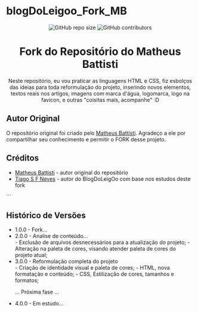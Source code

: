 ﻿# blogDoLeigoo_Fork_MB

<p align="center">
    <img src="https://img.shields.io/github/repo-size/seu-usuario/seu-repositorio?style=flat-square" alt="GitHub repo size" />
    <img src="https://img.shields.io/github/contributors/seu-usuario/seu-repositorio?style=flat-square" alt="GitHub contributors" />
</p>

<h1 align="center">Fork do Repositório do Matheus Battisti</h1>

<p align="center">Neste repositório, eu vou praticar as linguagens HTML e CSS, fiz esbolços das ideias para toda reformulação do projeto, inserindo novos elementos, textos reais nos artigos, imagens com marca d'água, logomarca, logo na favicon, e outras "coisitas mais, acompanhe" :D</p>

<h2>Autor Original</h2>
<p>O repositório original foi criado pelo <a href="https://github.com/matheusbattisti">Matheus Battisti</a>. Agradeço a ele por compartilhar seu conhecimento e permitir o FORK desse projeto.</p>

<h2>Créditos</h2>
<ul>
    <li><a href="https://github.com/matheusbattisti">Matheus Battisti</a> - autor original do repositório</li>
    <li><a href="https://github.com/tiagosfneves">Tiago S F Neves</a> - autor do BlogDoLeigOo com base nos estudos deste fork</li>
</ul>
```
<h2>Histórico de Versões</h2>
<ul>
    <li>1.0.0 - Fork...</li>
    <li>2.0.0 - Analise de conteúdo...</li>
	- Exclusão de arquivos desnecessários para a atualização do projeto;
	- Alteração na paleta de cores, visando atender paleta de cores do projeto atual;
    <li>3.0.0 - Reformulação completa do projeto</li>
	- Criação de identidade visual e paleta de cores;
	- HTML, nova formatação e conteúdo;
	- CSS, Estilização de cores, tamanhos e formatos;
    
... Próxima fase ...
     <li>4.0.0 - Em estudo...    
